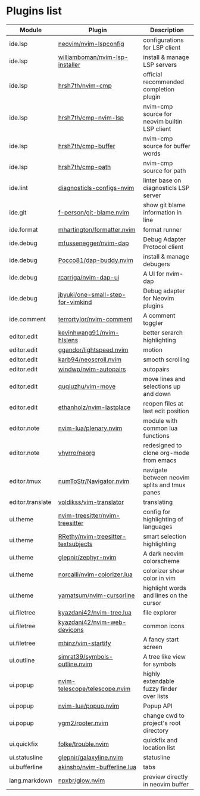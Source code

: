 # Plugins list

| Module           | Plugin                                    | Description                                   |
| ---------------- | ----------------------------------------- | --------------------------------------------- |
| ide.lsp          | [neovim/nvim-lspconfig][1]                | configurations for LSP client                 |
| ide.lsp          | [williamboman/nvim-lsp-installer][2]      | install & manage LSP servers                  |
| ide.lsp          | [hrsh7th/nvim-cmp][37]                    | official recommended completion plugin        |
| ide.lsp          | [hrsh7th/cmp-nvim-lsp][38]                | nvim-cmp source for neovim builtin LSP client |
| ide.lsp          | [hrsh7th/cmp-buffer][39]                  | nvim-cmp source for buffer words              |
| ide.lsp          | [hrsh7th/cmp-path][40]                    | nvim-cmp source for path                      |
| ide.lint         | [diagnosticls-configs-nvim][36]           | linter base on diagnosticls LSP server        |
| ide.git          | [f-person/git-blame.nvim][3]              | show git blame information in line            |
| ide.format       | [mhartington/formatter.nvim][4]           | format runner                                 |
| ide.debug        | [mfussenegger/nvim-dap][5]                | Debug Adapter Protocol client                 |
| ide.debug        | [Pocco81/dap-buddy.nvim][6]               | install & manage debugers                     |
| ide.debug        | [rcarriga/nvim-dap-ui][7]                 | A UI for nvim-dap                             |
| ide.debug        | [jbyuki/one-small-step-for-vimkind][8]    | Debug adapter for Neovim plugins              |
| ide.comment      | [terrortylor/nvim-comment][9]             | A comment toggler                             |
| editor.edit      | [kevinhwang91/nvim-hlslens][10]           | better serarch highlighting                   |
| editor.edit      | [ggandor/lightspeed.nvim][11]             | motion                                        |
| editor.edit      | [karb94/neoscroll.nvim][12]               | smooth scrolling                              |
| editor.edit      | [windwp/nvim-autopairs][13]               | autopairs                                     |
| editor.edit      | [quqiuzhu/vim-move][14]                   | move lines and selections up and down         |
| editor.edit      | [ethanholz/nvim-lastplace][15]            | reopen files at last edit position            |
| editor.note      | [nvim-lua/plenary.nvim][16]               | module with common lua functions              |
| editor.note      | [vhyrro/neorg][17]                        | redesigned to clone org-mode from emacs       |
| editor.tmux      | [numToStr/Navigator.nvim][18]             | navigate between neovim splits and tmux panes |
| editor.translate | [voldikss/vim-translator][19]             | translating                                   |
| ui.theme         | [nvim-treesitter/nvim-treesitter][20]     | config for highlighting of languages          |
| ui.theme         | [RRethy/nvim-treesitter-textsubjects][21] | smart selection highlighting                  |
| ui.theme         | [glepnir/zephyr-nvim][22]                 | A dark neovim colorscheme                     |
| ui.theme         | [norcalli/nvim-colorizer.lua][23]         | colorizer show color in vim                   |
| ui.theme         | [yamatsum/nvim-cursorline][24]            | highlight words and lines on the cursor       |
| ui.filetree      | [kyazdani42/nvim-tree.lua][25]            | file explorer                                 |
| ui.filetree      | [kyazdani42/nvim-web-devicons][26]        | common icons                                  |
| ui.filetree      | [mhinz/vim-startify][27]                  | A fancy start screen                          |
| ui.outline       | [simrat39/symbols-outline.nvim][28]       | A tree like view for symbols                  |
| ui.popup         | [nvim-telescope/telescope.nvim][29]       | highly extendable fuzzy finder over lists     |
| ui.popup         | [nvim-lua/popup.nvim][30]                 | Popup API                                     |
| ui.popup         | [ygm2/rooter.nvim][34]                    | change cwd to project's root directory        |
| ui.quickfix      | [folke/trouble.nvim][31]                  | quickfix and location list                    |
| ui.statusline    | [glepnir/galaxyline.nvim][32]             | statusline                                    |
| ui.bufferline    | [akinsho/nvim-bufferline.lua][33]         | tabs                                          |
| lang.markdown    | [npxbr/glow.nvim][35]                     | preview directly in neovim buffer             |

[1]: https://github.com/neovim/nvim-lspconfig
[2]: https://github.com/williamboman/nvim-lsp-installer
[3]: https://github.com/f-person/git-blame.nvim
[4]: https://github.com/mhartington/formatter.nvim
[5]: https://github.com/mfussenegger/nvim-dap
[6]: https://github.com/Pocco81/dap-buddy.nvim
[7]: https://github.com/rcarriga/nvim-dap-ui
[8]: https://github.com/jbyuki/one-small-step-for-vimkind
[9]: https://github.com/terrortylor/nvim-comment
[10]: https://github.com/kevinhwang91/nvim-hlslens
[11]: https://github.com/ggandor/lightspeed.nvim
[12]: https://github.com/karb94/neoscroll.nvim
[13]: https://github.com/windwp/nvim-autopairs
[14]: https://github.com/quqiuzhu/vim-move
[15]: https://github.com/ethanholz/nvim-lastplace
[16]: https://github.com/nvim-lua/plenary.nvim
[17]: https://github.com/vhyrro/neorg
[18]: https://github.com/numToStr/Navigator.nvim
[19]: https://github.com/voldikss/vim-translator
[20]: https://github.com/nvim-treesitter/nvim-treesitter
[21]: https://github.com/RRethy/nvim-treesitter-textsubjects
[22]: https://github.com/glepnir/zephyr-nvim
[23]: https://github.com/norcalli/nvim-colorizer.lua
[24]: https://github.com/yamatsum/nvim-cursorline
[25]: https://github.com/kyazdani42/nvim-tree.lua
[26]: https://github.com/kyazdani42/nvim-web-devicons
[27]: https://github.com/mhinz/vim-startify
[28]: https://github.com/simrat39/symbols-outline.nvim
[29]: https://github.com/nvim-telescope/telescope.nvim
[30]: https://github.com/nvim-lua/popup.nvim
[31]: https://github.com/folke/trouble.nvim
[32]: https://github.com/glepnir/galaxyline.nvim
[33]: https://github.com/akinsho/nvim-bufferline.lua
[34]: https://github.com/ygm2/rooter.nvim
[35]: https://github.com/npxbr/glow.nvim
[36]: https://github.com/creativenull/diagnosticls-configs-nvim
[37]: https://github.com/hrsh7th/nvim-cmp
[38]: https://github.com/hrsh7th/cmp-nvim-lsp
[39]: https://github.com/hrsh7th/cmp-buffer
[40]: https://github.com/hrsh7th/cmp-path
